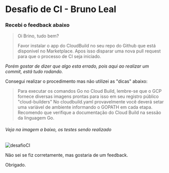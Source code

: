 # Desafio de CI - Bruno Leal

### Recebi o feedback abaixo

> Oi Brino, tudo bem?
>
>Favor instalar o app do CloudBuild no seu repo do Github que está disponivel 
>no Marketplace. Apos isso disparar uma nova pull request para que o processo 
>de CI seja iniciado.

*Porém gostar de dizer que algo esta errado, pois aqui ao realizar um commit, está tudo rodando.*


Consegui realizar o procedimento mas não utilizei as "dicas" abaixo:

> Para executar os comandos Go no Cloud Build, lembre-se que o GCP fornece
> diversas imagens prontas para isso em seu registro público "cloud-builders"
> No cloudbuild.yaml provavelmente você deverá setar uma variável de ambiente 
> informando o GOPATH em cada etapa. Recomendo que verifique a documentação do 
> Cloud Build na sessão da linguagem Go.

###### Veja na imagem a baixo, os testes sendo realizado

![desafioCI](https://cutt.ly/4tL3YkX)

Não sei se fiz corretamente, mas gostaria de um feedback.

Obrigado.



